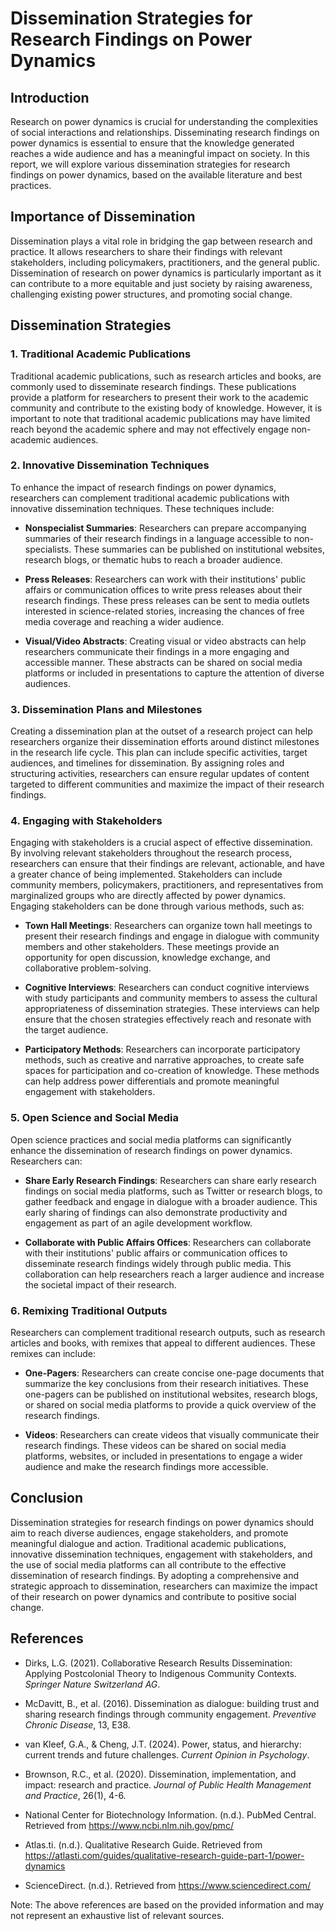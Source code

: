 # Dissemination Strategies for Research Findings on Power Dynamics

## Introduction

Research on power dynamics is crucial for understanding the complexities of social interactions and relationships. Disseminating research findings on power dynamics is essential to ensure that the knowledge generated reaches a wide audience and has a meaningful impact on society. In this report, we will explore various dissemination strategies for research findings on power dynamics, based on the available literature and best practices.

## Importance of Dissemination

Dissemination plays a vital role in bridging the gap between research and practice. It allows researchers to share their findings with relevant stakeholders, including policymakers, practitioners, and the general public. Dissemination of research on power dynamics is particularly important as it can contribute to a more equitable and just society by raising awareness, challenging existing power structures, and promoting social change.

## Dissemination Strategies

### 1. Traditional Academic Publications

Traditional academic publications, such as research articles and books, are commonly used to disseminate research findings. These publications provide a platform for researchers to present their work to the academic community and contribute to the existing body of knowledge. However, it is important to note that traditional academic publications may have limited reach beyond the academic sphere and may not effectively engage non-academic audiences.

### 2. Innovative Dissemination Techniques

To enhance the impact of research findings on power dynamics, researchers can complement traditional academic publications with innovative dissemination techniques. These techniques include:

- **Nonspecialist Summaries**: Researchers can prepare accompanying summaries of their research findings in a language accessible to non-specialists. These summaries can be published on institutional websites, research blogs, or thematic hubs to reach a broader audience.

- **Press Releases**: Researchers can work with their institutions' public affairs or communication offices to write press releases about their research findings. These press releases can be sent to media outlets interested in science-related stories, increasing the chances of free media coverage and reaching a wider audience.

- **Visual/Video Abstracts**: Creating visual or video abstracts can help researchers communicate their findings in a more engaging and accessible manner. These abstracts can be shared on social media platforms or included in presentations to capture the attention of diverse audiences.

### 3. Dissemination Plans and Milestones

Creating a dissemination plan at the outset of a research project can help researchers organize their dissemination efforts around distinct milestones in the research life cycle. This plan can include specific activities, target audiences, and timelines for dissemination. By assigning roles and structuring activities, researchers can ensure regular updates of content targeted to different communities and maximize the impact of their research findings.

### 4. Engaging with Stakeholders

Engaging with stakeholders is a crucial aspect of effective dissemination. By involving relevant stakeholders throughout the research process, researchers can ensure that their findings are relevant, actionable, and have a greater chance of being implemented. Stakeholders can include community members, policymakers, practitioners, and representatives from marginalized groups who are directly affected by power dynamics. Engaging stakeholders can be done through various methods, such as:

- **Town Hall Meetings**: Researchers can organize town hall meetings to present their research findings and engage in dialogue with community members and other stakeholders. These meetings provide an opportunity for open discussion, knowledge exchange, and collaborative problem-solving.

- **Cognitive Interviews**: Researchers can conduct cognitive interviews with study participants and community members to assess the cultural appropriateness of dissemination strategies. These interviews can help ensure that the chosen strategies effectively reach and resonate with the target audience.

- **Participatory Methods**: Researchers can incorporate participatory methods, such as creative and narrative approaches, to create safe spaces for participation and co-creation of knowledge. These methods can help address power differentials and promote meaningful engagement with stakeholders.

### 5. Open Science and Social Media

Open science practices and social media platforms can significantly enhance the dissemination of research findings on power dynamics. Researchers can:

- **Share Early Research Findings**: Researchers can share early research findings on social media platforms, such as Twitter or research blogs, to gather feedback and engage in dialogue with a broader audience. This early sharing of findings can also demonstrate productivity and engagement as part of an agile development workflow.

- **Collaborate with Public Affairs Offices**: Researchers can collaborate with their institutions' public affairs or communication offices to disseminate research findings widely through public media. This collaboration can help researchers reach a larger audience and increase the societal impact of their research.

### 6. Remixing Traditional Outputs

Researchers can complement traditional research outputs, such as research articles and books, with remixes that appeal to different audiences. These remixes can include:

- **One-Pagers**: Researchers can create concise one-page documents that summarize the key conclusions from their research initiatives. These one-pagers can be published on institutional websites, research blogs, or shared on social media platforms to provide a quick overview of the research findings.

- **Videos**: Researchers can create videos that visually communicate their research findings. These videos can be shared on social media platforms, websites, or included in presentations to engage a wider audience and make the research findings more accessible.

## Conclusion

Dissemination strategies for research findings on power dynamics should aim to reach diverse audiences, engage stakeholders, and promote meaningful dialogue and action. Traditional academic publications, innovative dissemination techniques, engagement with stakeholders, and the use of social media platforms can all contribute to the effective dissemination of research findings. By adopting a comprehensive and strategic approach to dissemination, researchers can maximize the impact of their research on power dynamics and contribute to positive social change.

## References

- Dirks, L.G. (2021). Collaborative Research Results Dissemination: Applying Postcolonial Theory to Indigenous Community Contexts. *Springer Nature Switzerland AG*.

- McDavitt, B., et al. (2016). Dissemination as dialogue: building trust and sharing research findings through community engagement. *Preventive Chronic Disease*, 13, E38.

- van Kleef, G.A., & Cheng, J.T. (2024). Power, status, and hierarchy: current trends and future challenges. *Current Opinion in Psychology*.

- Brownson, R.C., et al. (2020). Dissemination, implementation, and impact: research and practice. *Journal of Public Health Management and Practice*, 26(1), 4-6.

- National Center for Biotechnology Information. (n.d.). PubMed Central. Retrieved from https://www.ncbi.nlm.nih.gov/pmc/

- Atlas.ti. (n.d.). Qualitative Research Guide. Retrieved from https://atlasti.com/guides/qualitative-research-guide-part-1/power-dynamics

- ScienceDirect. (n.d.). Retrieved from https://www.sciencedirect.com/

Note: The above references are based on the provided information and may not represent an exhaustive list of relevant sources.